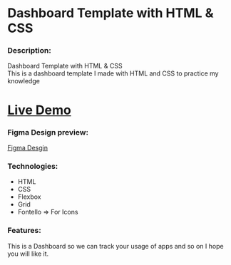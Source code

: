 # Dashboard Template with HTML & CSS

### Description:
Dashboard Template with HTML & CSS <br />
This is a dashboard template I made with HTML and CSS to practice my knowledge<br />

# [Live Demo](https://hassan-ghorab.github.io/HTML_and_CSS_First_Template/)

### Figma Design preview:
[Figma Desgin](https://www.figma.com/community/file/1151117358961231130)

### Technologies:
- HTML
- CSS
- Flexbox
- Grid
- Fontello => For Icons

### Features:
This is a Dashboard so we can track your usage of apps and so on I hope you will like it.
